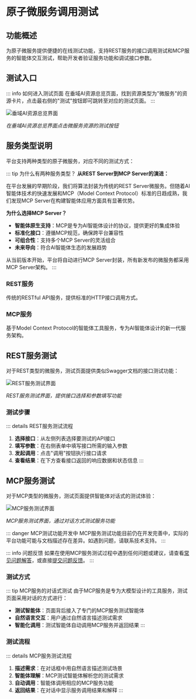 # 原子微服务调用测试

## 功能概述

为原子微服务提供便捷的在线测试功能，支持REST服务的接口调用测试和MCP服务的智能体交互测试，帮助开发者验证服务功能和调试接口参数。

## 测试入口

::: info 如何进入测试页面
在垂域AI资源总览页面，找到资源类型为"微服务"的资源卡片，点击最右侧的"测试"按钮即可跳转至对应的测试页面。
:::

![垂域AI资源总览界面](https://ioeb-1317429791.cos.ap-shanghai.myqcloud.com/docs/images/Guide-1-垂域AI资源总览.png)

*在垂域AI资源总览界面点击微服务资源的测试按钮*

## 服务类型说明

平台支持两种类型的原子微服务，对应不同的测试方式：

::: tip 为什么有两种服务类型？
**从REST Server到MCP Server的演进：**

在平台发展的早期阶段，我们将算法封装为传统的REST Server微服务。但随着AI智能体技术的快速发展和MCP（Model Context Protocol）标准的日趋成熟，我们发现MCP Server在构建智能体应用方面具有显著优势。

**为什么选择MCP Server？**
- **智能体原生支持**：MCP是专为AI智能体设计的协议，提供更好的集成体验
- **标准化接口**：遵循MCP规范，确保跨平台兼容性
- **可组合性**：支持多个MCP Server的灵活组合
- **未来导向**：符合AI智能体生态的发展趋势

从当前版本开始，平台将自动进行MCP Server封装，所有新发布的微服务都采用MCP Server架构。
:::

### REST服务
传统的RESTful API服务，提供标准的HTTP接口调用方式。

### MCP服务  
基于Model Context Protocol的智能体工具服务，专为AI智能体设计的新一代服务架构。

## REST服务测试

对于REST类型的微服务，测试页面提供类似Swagger文档的接口测试功能：

![REST服务测试界面](https://ioeb-1317429791.cos.ap-shanghai.myqcloud.com/docs/images/Guide-4-REST服务测试-1.png)

*REST服务测试界面，提供接口选择和参数填写功能*

### 测试步骤

::: details REST服务测试流程
1. **选择接口**：从左侧列表选择要测试的API接口
2. **填写参数**：在右侧表单中填写接口所需的输入参数
3. **发起调用**：点击"调用"按钮执行接口请求
4. **查看结果**：在下方查看接口返回的响应数据和状态信息
:::

## MCP服务测试

对于MCP类型的微服务，测试页面提供智能体对话式的测试体验：

![MCP服务测试界面](https://ioeb-1317429791.cos.ap-shanghai.myqcloud.com/docs/images/Guide-4-MCP服务测试-2.png)

*MCP服务测试界面，通过对话方式测试服务功能*

::: danger MCP测试功能开发中
MCP服务测试功能目前仍在开发完善中，实际的平台功能可能与文档描述存在差异。如遇到问题，请联系技术支持。
:::

::: info 问题反馈
如果在使用MCP服务测试过程中遇到任何问题或建议，请查看[常见问题解答](../faq.md)，或直接[提交问题反馈](https://github.com/PolarSnowLeopard/ioeb/issues/new)。
:::

### 测试方式

::: tip MCP服务的对话式测试
由于MCP服务是专为大模型设计的工具服务，测试页面采用对话的方式进行：

- **测试智能体**：页面背后接入了专门的MCP服务测试智能体
- **自然语言交互**：用户通过自然语言描述测试需求
- **智能化调用**：测试智能体自动调用MCP服务并返回结果
:::

### 测试流程

::: details MCP服务测试流程
1. **描述需求**：在对话框中用自然语言描述测试场景
2. **智能体理解**：MCP测试智能体解析您的测试需求
3. **自动调用**：智能体调用相应的MCP服务功能
4. **返回结果**：在对话中显示服务调用结果和解释
:::